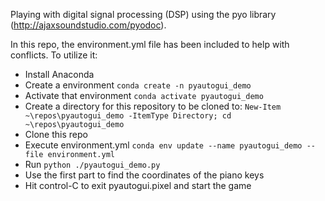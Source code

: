Playing with digital signal processing (DSP) using the pyo library (http://ajaxsoundstudio.com/pyodoc).

In this repo, the environment.yml file has been included to help with conflicts.  To utilize it:
* Install Anaconda
* Create a environment `conda create -n pyautogui_demo`
* Activate that environment `conda activate pyautogui_demo`
* Create a directory for this repository to be cloned to: `New-Item  ~\repos\pyautogui_demo -ItemType Directory; cd ~\repos\pyautogui_demo`
* Clone this repo
* Execute environment.yml `conda env update --name pyautogui_demo --file environment.yml`
* Run `python ./pyautogui_demo.py`
* Use the first part to find the coordinates of the piano keys
* Hit control-C to exit pyautogui.pixel and start the game
